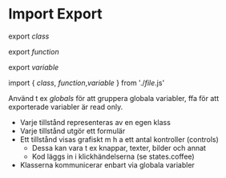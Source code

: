 # Import Export

export *class*

export *function*

export *variable*

import { *class*, *function*,*variable* } from './*file*.js'

Använd t ex *globals* för att gruppera globala variabler,
ffa för att exporterade variabler är read only.

* Varje tillstånd representeras av en egen klass
* Varje tillstånd utgör ett formulär
* Ett tillstånd visas grafiskt m h a ett antal kontroller (controls)
	* Dessa kan vara t ex knappar, texter, bilder och annat
	* Kod läggs in i klickhändelserna (se states.coffee)
* Klasserna kommunicerar enbart via globala variabler